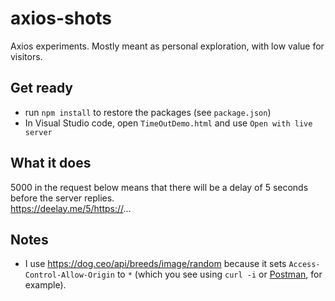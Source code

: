 # axios-shots

Axios experiments. Mostly meant as personal exploration, with low value for visitors.  

## Get ready

- run `npm install` to restore the packages (see `package.json`)
- In Visual Studio code, open `TimeOutDemo.html` and use `Open with live server`

## What it does

5000 in the request below means that there will be a delay of 5 seconds before the server replies.  
<https://deelay.me/5/https://>...

## Notes

- I use <https://dog.ceo/api/breeds/image/random> because it sets `Access-Control-Allow-Origin` to `*` (which you see using `curl -i` or [Postman](https://www.postman.com/), for example).
